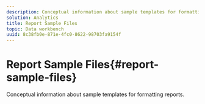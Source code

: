 ```yaml
---
description: Conceptual information about sample templates for formatting reports.
solution: Analytics
title: Report Sample Files
topic: Data workbench
uuid: 8c38fb0e-871e-4fc0-8622-98703fa9154f
---
```


# Report Sample Files{#report-sample-files}

Conceptual information about sample templates for formatting reports.

